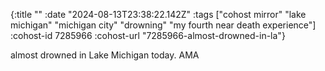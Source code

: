 {:title ""
 :date "2024-08-13T23:38:22.142Z"
 :tags ["cohost mirror" "lake michigan" "michigan city" "drowning" "my fourth near death experience"]
 :cohost-id 7285966
 :cohost-url "7285966-almost-drowned-in-la"}

almost drowned in Lake Michigan today. AMA